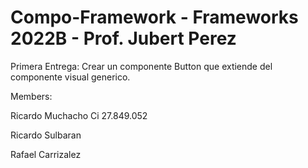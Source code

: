 # Compo-Framework - Frameworks 2022B - Prof. Jubert Perez

Primera Entrega: Crear un componente Button que extiende del componente visual generico.

Members:

Ricardo Muchacho Ci 27.849.052

Ricardo Sulbaran

Rafael Carrizalez
